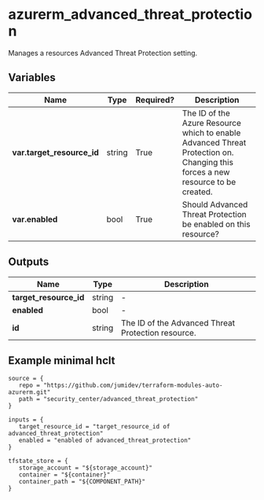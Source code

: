 # azurerm_advanced_threat_protection

Manages a resources Advanced Threat Protection setting.

## Variables

| Name | Type | Required? |  Description |
| ---- | ---- | --------- |  ----------- |
| **var.target_resource_id** | string | True | The ID of the Azure Resource which to enable Advanced Threat Protection on. Changing this forces a new resource to be created. | 
| **var.enabled** | bool | True | Should Advanced Threat Protection be enabled on this resource? | 



## Outputs

| Name | Type | Description |
| ---- | ---- | --------- | 
| **target_resource_id** | string  | - | 
| **enabled** | bool  | - | 
| **id** | string  | The ID of the Advanced Threat Protection resource. | 

## Example minimal hclt

```hcl
source = {
   repo = "https://github.com/jumidev/terraform-modules-auto-azurerm.git" 
   path = "security_center/advanced_threat_protection" 
}

inputs = {
   target_resource_id = "target_resource_id of advanced_threat_protection" 
   enabled = "enabled of advanced_threat_protection" 
}

tfstate_store = {
   storage_account = "${storage_account}" 
   container = "${container}" 
   container_path = "${COMPONENT_PATH}" 
}


```